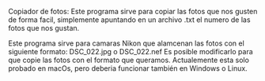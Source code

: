 Copiador de fotos:
Este programa sirve para copiar las fotos que nos gusten de forma facil, simplemente apuntando en un archivo .txt el numero de las fotos que nos gustan.

Este programa sirve para camaras Nikon que alamcenan las fotos con el siguiente formato: DSC_022.jpg o DSC_022.nef
Es posible modificarlo para que copie las fotos con el formato que queramos.
Actualemente esta solo probado en macOs, pero deberia funcionar también en Windows o Linux.
